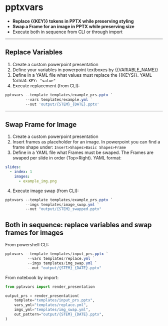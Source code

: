 # pptxvars

- **Replace {{KEY}} tokens in PPTX while preserving styling**
- **Swap a Frame for an image in PPTX while preserving size**
- Execute both in sequence from CLI or through import

---

## Replace Variables

1. Create a custom powerpoint presentation
2. Define your variables in powerpoint textboxes by {{VARIABLE_NAME}}
3. Define in a YAML file what values must replace the {{KEYS}}. YAML format: `KEY: "value"`
4. Execute replacement (from CLI):

```powershell
pptxvars --template templates/example_prs.pptx `
         --vars templates/example.yml `
         --out 'output/{STEM}_{DATE}.pptx'
```

---

## Swap Frame for Image

1. Create a custom powerpoint presentation
2. Insert frames as placeholder for an image. In powerpoint you can find a frame shape under: `Insert>Shapes>Basic Shapes>Frame`
3. Define in a YAML file what Frames must be swaped. The Frames are swaped per slide in order (Top>Right). YAML format:

```yml
slides:
  - index: 1
    images:
      - example_img.png
```

4. Execute image swap (from CLI):

```powershell
pptxvars --template templates/example_prs.pptx `
         --imgs templates/image_swap.yml `
         --out "output/{STEM}_swapped.pptx"

```

## Both in sequence: replace variables and swap frames for images

From powershell CLI:

```powershell
pptxvars --template templates/input_prs.pptx `
          --vars templates/replace.yml `
          --imgs templates/img_swap.yml `
          --out "output/{STEM}_{DATE}.pptx"
```

From notebook by import:

```python
from pptxvars import render_presentation

output_prs = render_presentation(
    template="templates/input_prs.pptx",
    vars_yml="templates/replace.yml",
    imgs_yml="templates/img_swap.yml",
    out_pattern="output/{STEM}_{DATE}.pptx",
)
```
